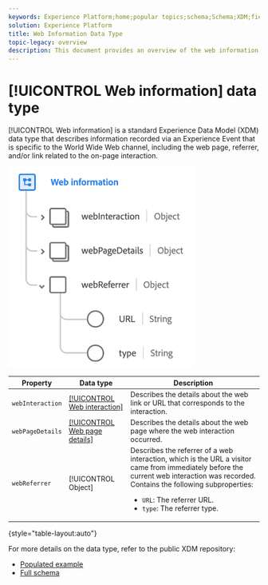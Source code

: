```yaml
---
keywords: Experience Platform;home;popular topics;schema;Schema;XDM;fields;schemas;Schemas;Webpage details;datatype;data-type;data type;webpage
solution: Experience Platform
title: Web Information Data Type
topic-legacy: overview
description: This document provides an overview of the web information Experience Data Model (XDM) data type.
---
```

# [!UICONTROL Web information] data type

[!UICONTROL Web information] is a standard Experience Data Model (XDM) data type that describes information recorded via an Experience Event that is specific to the World Wide Web channel, including the web page, referrer, and/or link related to the on-page interaction.

![](../images/data-types/web-information.png)

| Property | Data type | Description |
| --- | --- | --- |
| `webInteraction` | [[!UICONTROL Web interaction]](./web-interaction.md) | Describes the details about the web link or URL that corresponds to the interaction. |
| `webPageDetails` | [[!UICONTROL Web page details]](./webpage-details.md) | Describes the details about the web page where the web interaction occurred. |
| `webReferrer` | [!UICONTROL Object] | Describes the referrer of a web interaction, which is the URL a visitor came from immediately before the current web interaction was recorded. Contains the following subproperties: <ul><li>`URL`: The referrer URL.</li><li>`type`: The referrer type.</li></ul> |

{style="table-layout:auto"}

For more details on the data type, refer to the public XDM repository:

* [Populated example](https://github.com/adobe/xdm/blob/master/components/datatypes/web/webinfo.example.1.json)
* [Full schema](https://github.com/adobe/xdm/blob/master/components/datatypes/web/webinfo.schema.json)
